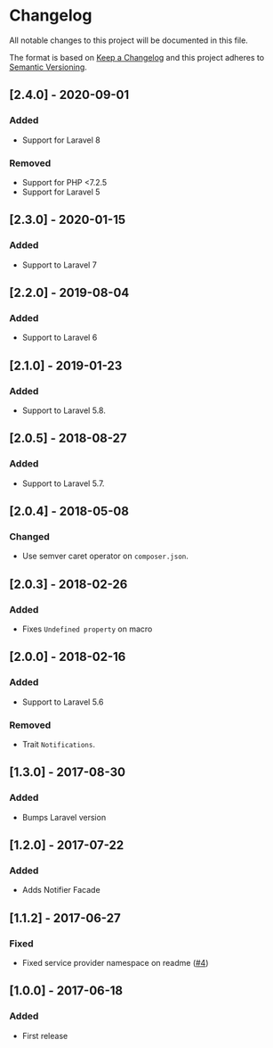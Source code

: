 # Changelog
All notable changes to this project will be documented in this file.

The format is based on [Keep a Changelog](http://keepachangelog.com/)
and this project adheres to [Semantic Versioning](http://semver.org/).

## [2.4.0] - 2020-09-01
### Added
- Support for Laravel 8

### Removed
- Support for PHP <7.2.5
- Support for Laravel 5

## [2.3.0] - 2020-01-15
### Added
- Support to Laravel 7

## [2.2.0] - 2019-08-04
### Added
- Support to Laravel 6

## [2.1.0] - 2019-01-23
### Added
- Support to Laravel 5.8.

## [2.0.5] - 2018-08-27
### Added
- Support to Laravel 5.7.

## [2.0.4] - 2018-05-08
### Changed
- Use semver caret operator on `composer.json`.

## [2.0.3] - 2018-02-26
### Added
- Fixes `Undefined property` on macro

## [2.0.0] - 2018-02-16
### Added
- Support to Laravel 5.6

### Removed
- Trait `Notifications`.

## [1.3.0] - 2017-08-30
### Added
- Bumps Laravel version

## [1.2.0] - 2017-07-22
### Added
- Adds Notifier Facade

## [1.1.2] - 2017-06-27
### Fixed
- Fixed service provider namespace on readme ([#4](https://github.com/nunomaduro/laravel-desktop-notifier/pull/4))

## [1.0.0] - 2017-06-18
### Added
- First release
